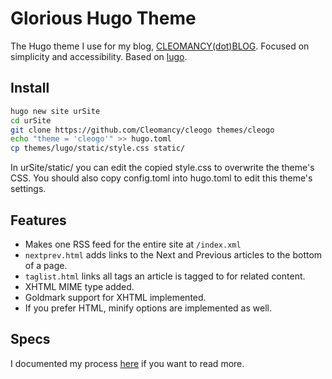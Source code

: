 # Glorious Hugo Theme

The Hugo theme I use for my blog, [CLEOMANCY(dot)BLOG](https://cleomancy.com/blog/).
Focused on simplicity and accessibility.
Based on [lugo](https://github.com/lukeSmithxyz/lugo).

## Install

```sh
hugo new site urSite
cd urSite
git clone https://github.com/Cleomancy/cleogo themes/cleogo
echo "theme = 'cleogo'" >> hugo.toml
cp themes/lugo/static/style.css static/
```
In urSite/static/ you can edit the copied style.css to overwrite the theme's CSS. You should also copy config.toml into hugo.toml to edit this theme's settings.

## Features

- Makes one RSS feed for the entire site at `/index.xml`
- `nextprev.html` adds links to the Next and Previous articles to the bottom of a page.
- `taglist.html` links all tags an article is tagged to for related content.
- XHTML MIME type added.
- Goldmark support for XHTML implemented.
- If you prefer HTML, minify options are implemented as well.

## Specs

I documented my process [here](https://cleomancy.com/blog/hugo.html) if you want to read more.